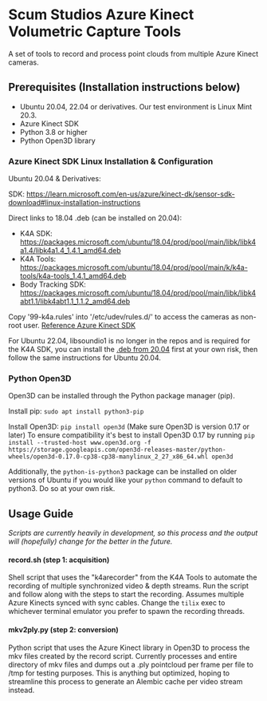 # Scum Studios Azure Kinect Volumetric Capture Tools

A set of tools to record and process point clouds from multiple Azure Kinect cameras.

## Prerequisites (Installation instructions below)

- Ubuntu 20.04, 22.04 or derivatives. Our test environment is Linux Mint 20.3.
- Azure Kinect SDK
- Python 3.8 or higher
- Python Open3D library


### Azure Kinect SDK Linux Installation & Configuration

Ubuntu 20.04 & Derivatives:

SDK: https://learn.microsoft.com/en-us/azure/kinect-dk/sensor-sdk-download#linux-installation-instructions

Direct links to 18.04 .deb (can be installed on 20.04):
- K4A SDK: https://packages.microsoft.com/ubuntu/18.04/prod/pool/main/libk/libk4a1.4/libk4a1.4_1.4.1_amd64.deb
- K4A Tools: https://packages.microsoft.com/ubuntu/18.04/prod/pool/main/k/k4a-tools/k4a-tools_1.4.1_amd64.deb
- Body Tracking SDK: https://packages.microsoft.com/ubuntu/18.04/prod/pool/main/libk/libk4abt1.1/libk4abt1.1_1.1.2_amd64.deb

Copy '99-k4a.rules' into '/etc/udev/rules.d/' to access the cameras as non-root user. [Reference Azure Kinect SDK](https://github.com/microsoft/Azure-Kinect-Sensor-SDK/blob/develop/docs/usage.md#linux-device-setup)

For Ubuntu 22.04, libsoundio1 is no longer in the repos and is required for the K4A SDK, you can install the [.deb from 20.04](http://archive.ubuntu.com/ubuntu/pool/universe/libs/libsoundio/libsoundio1_1.1.0-1_amd64.deb) first at your own risk, then follow the same instructions for Ubuntu 20.04.


### Python Open3D

Open3D can be installed through the Python package manager (pip).

Install pip: ```sudo apt install python3-pip```

Install Open3D: ```pip install open3d``` (Make sure Open3D is version 0.17 or later)
To ensure compatibility it's best to install Open3D 0.17 by running ```pip install --trusted-host www.open3d.org -f https://storage.googleapis.com/open3d-releases-master/python-wheels/open3d-0.17.0-cp38-cp38-manylinux_2_27_x86_64.whl open3d```

Additionally, the ```python-is-python3``` package can be installed on older versions of Ubuntu if you would like your ```python``` command to default to python3. Do so at your own risk.

## Usage Guide

*Scripts are currently heavily in development, so this process and the output will (hopefully) change for the better in the future.*

#### record.sh (step 1: acquisition)

Shell script that uses the "k4arecorder" from the K4A Tools to automate the recording of multiple synchronized video & depth streams.
Run the script and follow along with the steps to start the recording. Assumes multiple Azure Kinects synced with sync cables.
Change the ```tilix``` exec to whichever terminal emulator you prefer to spawn the recording threads.

#### mkv2ply.py (step 2: conversion)

Python script that uses the Azure Kinect library in Open3D to process the mkv files created by the record script.
Currently processes and entire directory of mkv files and dumps out a .ply pointcloud per frame per file to /tmp for testing purposes. This is anything but optimized, hoping to streamline this process to generate an Alembic cache per video stream instead.
